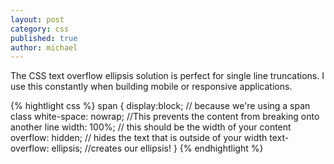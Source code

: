 ```yaml
---
layout: post
category: css
published: true
author: michael
---
```


The CSS text overflow ellipsis solution is perfect for single line truncations.  I use this constantly when building mobile or responsive applications.

{% hightlight css %}
span {
	display:block; // because we're using a span class
	white-space: nowrap; //This prevents the content from breaking onto another line
	width: 100%; // this should be the width of your content
	overflow: hidden; // hides the text that is outside of your width
	text-overflow: ellipsis; //creates our ellipsis!
}
{% endhightlight %}